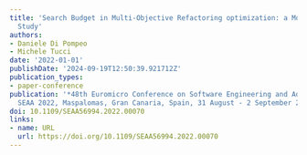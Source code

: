 ```yaml
---
title: 'Search Budget in Multi-Objective Refactoring optimization: a Model-Based Empirical
  Study'
authors:
- Daniele Di Pompeo
- Michele Tucci
date: '2022-01-01'
publishDate: '2024-09-19T12:50:39.921712Z'
publication_types:
- paper-conference
publication: '*48th Euromicro Conference on Software Engineering and Advanced Applications,
  SEAA 2022, Maspalomas, Gran Canaria, Spain, 31 August - 2 September 2022*'
doi: 10.1109/SEAA56994.2022.00070
links:
- name: URL
  url: https://doi.org/10.1109/SEAA56994.2022.00070
---
```

